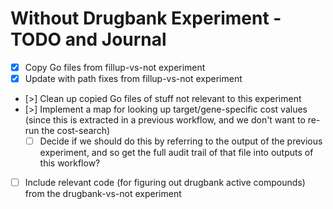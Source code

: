 # Without Drugbank Experiment - TODO and Journal

- [x] Copy Go files from fillup-vs-not experiment
- [x] Update with path fixes from fillup-vs-not experiment
- [>] Clean up copied Go files of stuff not relevant to this experiment
- [>] Implement a map for looking up target/gene-specific cost values (since
  this is extracted in a previous workflow, and we don't want to re-run the
  cost-search)
  - [ ] Decide if we should do this by referring to the output of the
    previous experiment, and so get the full audit trail of that file into
    outputs of this workflow?
- [ ] Include relevant code (for figuring out drugbank active compounds) from
  the drugbank-vs-not experiment
